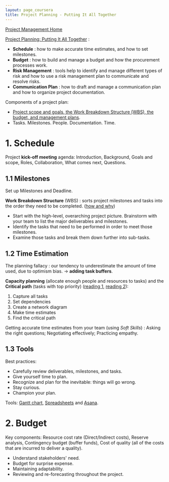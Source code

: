```yaml
---
layout: page_coursera
title: Project Planning - Putting It All Together
---
```


[Project Management Home](../00index)

[Project Planning: Putting It All Together](https://www.coursera.org/learn/project-planning-google/home/module/1) :
* **Schedule** : how to make accurate time estimates, and how to set milestones.
* **Budget** : how to build and manage a budget and how the procurement processes work.
* **Risk Management** : tools help to identify and manage different types of risk and how to use a risk management plan to communicate and resolve risks.
* **Communication Plan** : how to draft and manage a communication plan and how to organize project documentation.

Components of a project plan:
* <u>Project scope and goals, the Work Breakdown Structure (WBS), the budget, and management plans</u>.
* Tasks. Milestones. People. Documentation. Time.

# 1. Schedule

Project **kick-off meeting** agenda: Introduction, Background, Goals and scope, Roles, Collaboration, What comes next, Questions.

## 1.1 Milestones
Set up Milestones and Deadline.

**Work Breakdown Structure** (WBS) : sorts project milestones and tasks into the order they need to be completed. ([how and why](https://www.lucidchart.com/blog/how-to-create-a-work-breakdown-structure-and-why-you-should))
* Start with the high-level, overarching project picture. Brainstorm with your team to list the major deliverables and milestones.
* Identify the tasks that need to be performed in order to meet those milestones.
* Examine those tasks and break them down further into sub-tasks.

## 1.2 Time Estimation

The planning fallacy : our tendency to underestimate the amount of time used, due to optimism bias. -> **adding task buffers**.

**Capacity planning** (allocate enough people and resources to tasks) and the **Critical path** (tasks with top priority) ([reading 1](https://www.workamajig.com/blog/critical-path-method), [reading 2](https://www.wrike.com/blog/critical-path-is-easy-as-123/)):
1. Capture all tasks
2. Set dependencies
3. Create a network diagram
4. Make time estimates
5. Find the critical path

Getting accurate time estimates from your team (using *Soft Skills*) : Asking the right questions; Negotiating effectively; Practicing empathy.

## 1.3 Tools

Best practices:
* Carefully review deliverables, milestones, and tasks.
* Give yourself time to plan.
* Recognize and plan for the inevitable: things will go wrong.
* Stay curious.
* Champion your plan.

Tools: [Gantt chart](https://www.atlassian.com/agile/project-management/gantt-chart), [Spreadsheets](https://www.smartsheet.com/free-google-docs-templates-google-timeline-templates) and [Asana](https://academy.asana.com/).

# 2. Budget

Key components: Resource cost rate (Direct/Indirect costs), Reserve analysis, Contingency budget (buffer funds), Cost of quality (all of the costs that are incurred to deliver a quality).
* Understand stakeholders' need.
* Budget for surprise expense.
* Maintaining adaptability.
* Reviewing and re-forecasting throughout the project.

